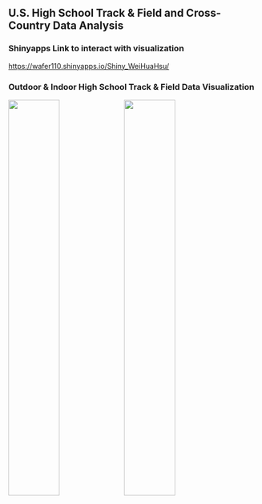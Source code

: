 ## U.S. High School Track & Field and Cross-Country Data Analysis  

### Shinyapps Link to interact with visualization
https://wafer110.shinyapps.io/Shiny_WeiHuaHsu/

### Outdoor & Indoor High School Track & Field Data Visualization
<img src="https://user-images.githubusercontent.com/55414654/103742178-674bb380-4fc8-11eb-99b2-d43b623f88a7.png" width="45%"></img> <img src="https://user-images.githubusercontent.com/55414654/103741976-0e7c1b00-4fc8-11eb-809b-fa51e6c5fa3d.png" width="45%"></img> 
